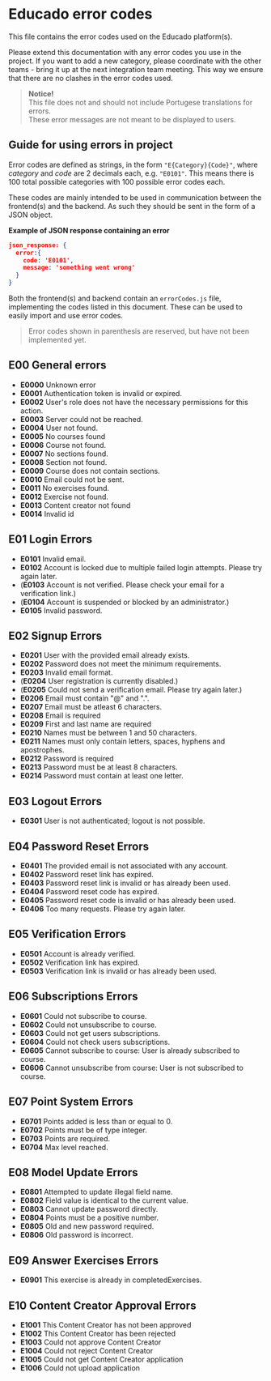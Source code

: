 # Educado error codes

This file contains the error codes used on the Educado platform(s).

Please extend this documentation with any error codes you use in the project. If you want to add a new category, please coordinate with the other teams - bring it up at the next integration team meeting. This way we ensure that there are no clashes in the error codes used.

> **Notice!**\
> This file does not and should not include Portugese translations for errors.\
> These error messages are not meant to be displayed to users.

## Guide for using errors in project

Error codes are defined as strings, in the form `"E{Category}{Code}"`, where *category* and *code* are 2 decimals each, e.g. `"E0101"`. This means there is 100 total possible categories with 100 possible error codes each.

These codes are mainly intended to be used in communication between the frontend(s) and the backend. As such they should be sent in the form of a JSON object.

**Example of JSON response containing an error**

```json
json_response: {
  error:{
    code: 'E0101',
    message: 'something went wrong'
  }
}
```

Both the frontend(s) and backend contain an `errorCodes.js` file, implementing the codes listed in this document. These can be used to easily import and use error codes.

> Error codes shown in parenthesis are reserved, but have not been implemented yet.

## E00 General errors
- **E0000** Unknown error
- **E0001** Authentication token is invalid or expired.
- **E0002** User's role does not have the necessary permissions for this action.
- **E0003** Server could not be reached.
- **E0004** User not found.
- **E0005** No courses found
- **E0006** Course not found.
- **E0007** No sections found.
- **E0008** Section not found.
- **E0009** Course does not contain sections.
- **E0010** Email could not be sent.
- **E0011** No exercises found.
- **E0012** Exercise not found.
- **E0013** Content creator not found
- **E0014** Invalid id


## E01 Login Errors

- **E0101** Invalid email.
- **E0102** Account is locked due to multiple failed login attempts. Please try again later.
- (**E0103** Account is not verified. Please check your email for a verification link.)
- (**E0104** Account is suspended or blocked by an administrator.)
- **E0105** Invalid password.

## E02 Signup Errors

- **E0201** User with the provided email already exists.
- **E0202** Password does not meet the minimum requirements.
- **E0203** Invalid email format.
- (**E0204** User registration is currently disabled.)
- (**E0205** Could not send a verification email. Please try again later.)
- **E0206** Email must contain "@" and ".".
- **E0207** Email must be atleast 6 characters.
- **E0208** Email is required
- **E0209** First and last name are required
- **E0210** Names must be between 1 and 50 characters.
- **E0211** Names must only contain letters, spaces, hyphens and apostrophes.
- **E0212** Password is required
- **E0213** Password must be at least 8 characters.
- **E0214** Password must contain at least one letter.

## E03 Logout Errors

- **E0301** User is not authenticated; logout is not possible.

## E04 Password Reset Errors

- **E0401** The provided email is not associated with any account.
- **E0402** Password reset link has expired.
- **E0403** Password reset link is invalid or has already been used.
- **E0404** Password reset code has expired.
- **E0405** Password reset code is invalid or has already been used.
- **E0406** Too many requests. Please try again later.

## E05 Verification Errors

- **E0501** Account is already verified.
- **E0502** Verification link has expired.
- **E0503** Verification link is invalid or has already been used.

## E06 Subscriptions Errors
- **E0601** Could not subscribe to course.
- **E0602** Could not unsubscribe to course.
- **E0603** Could not get users subscriptions.
- **E0604** Could not check users subscriptions.
- **E0605** Cannot subscribe to course: User is already subscribed to course.
- **E0606** Cannot unsubscribe from course: User is not subscribed to course.

## E07 Point System Errors
-  **E0701** Points added is less than or equal to 0.
-  **E0702** Points must be of type integer.
-  **E0703** Points are required.
-  **E0704** Max level reached.

## E08 Model Update Errors
-  **E0801** Attempted to update illegal field name.
-  **E0802** Field value is identical to the current value.
-  **E0803** Cannot update password directly.
-  **E0804** Points must be a positive number. 
-  **E0805** Old and new password required.
-  **E0806** Old password is incorrect.

## E09 Answer Exercises Errors
- **E0901** This exercise is already in completedExercises.

## E10  Content Creator Approval Errors
- **E1001** This Content Creator has not been approved
- **E1002** This Content Creator has been rejected
- **E1003** Could not approve Content Creator
- **E1004** Could not reject Content Creator
- **E1005** Could not get Content Creator application
- **E1006** Could not upload application
